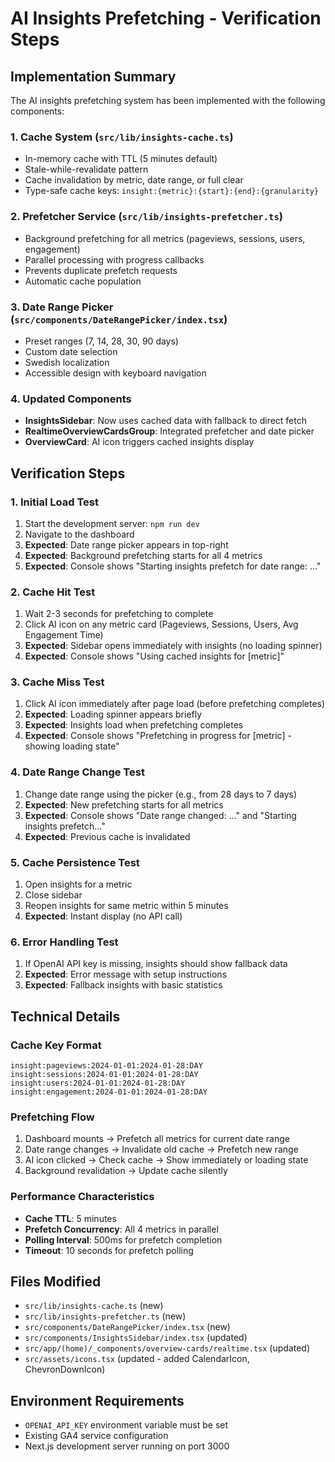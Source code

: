 # AI Insights Prefetching - Verification Steps

## Implementation Summary

The AI insights prefetching system has been implemented with the following components:

### 1. Cache System (`src/lib/insights-cache.ts`)
- In-memory cache with TTL (5 minutes default)
- Stale-while-revalidate pattern
- Cache invalidation by metric, date range, or full clear
- Type-safe cache keys: `insight:{metric}:{start}:{end}:{granularity}`

### 2. Prefetcher Service (`src/lib/insights-prefetcher.ts`)
- Background prefetching for all metrics (pageviews, sessions, users, engagement)
- Parallel processing with progress callbacks
- Prevents duplicate prefetch requests
- Automatic cache population

### 3. Date Range Picker (`src/components/DateRangePicker/index.tsx`)
- Preset ranges (7, 14, 28, 30, 90 days)
- Custom date selection
- Swedish localization
- Accessible design with keyboard navigation

### 4. Updated Components
- **InsightsSidebar**: Now uses cached data with fallback to direct fetch
- **RealtimeOverviewCardsGroup**: Integrated prefetcher and date picker
- **OverviewCard**: AI icon triggers cached insights display

## Verification Steps

### 1. Initial Load Test
1. Start the development server: `npm run dev`
2. Navigate to the dashboard
3. **Expected**: Date range picker appears in top-right
4. **Expected**: Background prefetching starts for all 4 metrics
5. **Expected**: Console shows "Starting insights prefetch for date range: ..."

### 2. Cache Hit Test
1. Wait 2-3 seconds for prefetching to complete
2. Click AI icon on any metric card (Pageviews, Sessions, Users, Avg Engagement Time)
3. **Expected**: Sidebar opens immediately with insights (no loading spinner)
4. **Expected**: Console shows "Using cached insights for [metric]"

### 3. Cache Miss Test
1. Click AI icon immediately after page load (before prefetching completes)
2. **Expected**: Loading spinner appears briefly
3. **Expected**: Insights load when prefetching completes
4. **Expected**: Console shows "Prefetching in progress for [metric] - showing loading state"

### 4. Date Range Change Test
1. Change date range using the picker (e.g., from 28 days to 7 days)
2. **Expected**: New prefetching starts for all metrics
3. **Expected**: Console shows "Date range changed: ..." and "Starting insights prefetch..."
4. **Expected**: Previous cache is invalidated

### 5. Cache Persistence Test
1. Open insights for a metric
2. Close sidebar
3. Reopen insights for same metric within 5 minutes
4. **Expected**: Instant display (no API call)

### 6. Error Handling Test
1. If OpenAI API key is missing, insights should show fallback data
2. **Expected**: Error message with setup instructions
3. **Expected**: Fallback insights with basic statistics

## Technical Details

### Cache Key Format
```
insight:pageviews:2024-01-01:2024-01-28:DAY
insight:sessions:2024-01-01:2024-01-28:DAY
insight:users:2024-01-01:2024-01-28:DAY
insight:engagement:2024-01-01:2024-01-28:DAY
```

### Prefetching Flow
1. Dashboard mounts → Prefetch all metrics for current date range
2. Date range changes → Invalidate old cache → Prefetch new range
3. AI icon clicked → Check cache → Show immediately or loading state
4. Background revalidation → Update cache silently

### Performance Characteristics
- **Cache TTL**: 5 minutes
- **Prefetch Concurrency**: All 4 metrics in parallel
- **Polling Interval**: 500ms for prefetch completion
- **Timeout**: 10 seconds for prefetch polling

## Files Modified
- `src/lib/insights-cache.ts` (new)
- `src/lib/insights-prefetcher.ts` (new)
- `src/components/DateRangePicker/index.tsx` (new)
- `src/components/InsightsSidebar/index.tsx` (updated)
- `src/app/(home)/_components/overview-cards/realtime.tsx` (updated)
- `src/assets/icons.tsx` (updated - added CalendarIcon, ChevronDownIcon)

## Environment Requirements
- `OPENAI_API_KEY` environment variable must be set
- Existing GA4 service configuration
- Next.js development server running on port 3000
